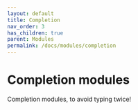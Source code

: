 ```yaml
---
layout: default
title: Completion
nav_order: 3
has_children: true
parent: Modules
permalink: /docs/modules/completion
---
```


# Completion modules

Completion modules, to avoid typing twice!
